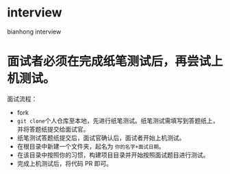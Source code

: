 # interview
bianhong interview

# 面试者必须在完成纸笔测试后，再尝试上机测试。

面试流程：
- fork
- `git clone`个人仓库至本地，先进行纸笔测试。纸笔测试需填写到答题纸上，并将答题纸提交给面试官。
- 纸笔测试答题纸提交后，面试官确认后，面试者开始上机测试。
- 在根目录中新建一个文件夹，起名为 `你的名字+面试日期`。
- 在该目录中按照你的习惯，构建项目目录并开始按照面试题目进行测试。
- 完成上机测试后，将代码 PR 即可。